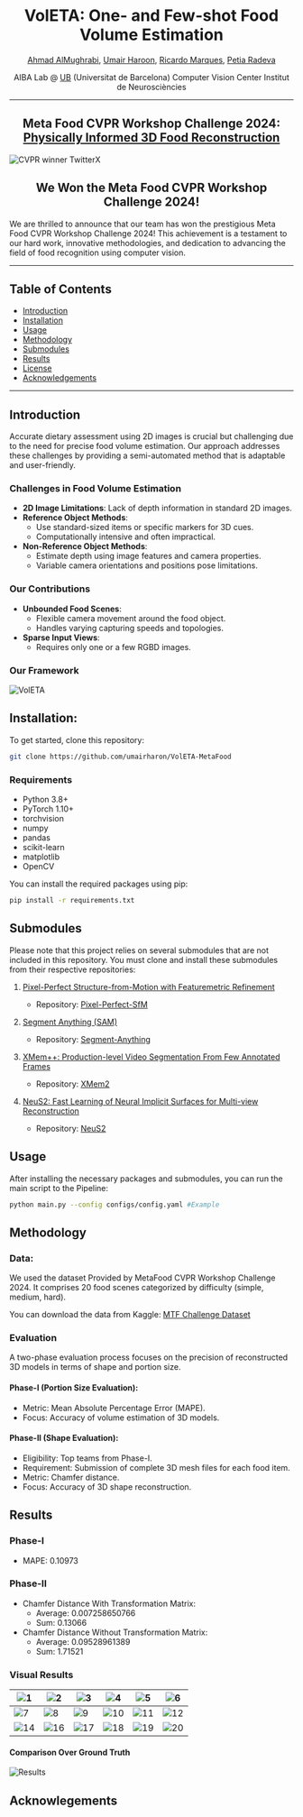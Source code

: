 <div align="center">
  <h1>VolETA: One- and Few-shot Food Volume Estimation</h1>
  <p>
    <a href="https://www.linkedin.com/in/amughrabi/">Ahmad AlMughrabi</a>, 
    <a href="https://www.linkedin.com/in/umair-haroon-8729611ab">Umair Haroon</a>, 
    <a href="https://www.linkedin.com/in/ricardo-marques-a3128847/">Ricardo Marques</a>, 
    <a href="https://www.linkedin.com/in/petia-radeva-71651334/">Petia Radeva</a>
  </p>
  <p>
    AIBA Lab @ <a href="https://web.ub.edu/web/ub/">UB</a> (Universitat de Barcelona)
    Computer Vision Center
    Institut de Neurosciències
  </p>
</div>

-----

<div align="center">
  <h2>Meta Food CVPR Workshop Challenge 2024: <a href="https://sites.google.com/view/cvpr-metafood-2024/challenge">Physically Informed 3D Food Reconstruction</a></h2>
</div>

![CVPR winner TwitterX](https://github.com/umairharon/VolETA-MetaFood/assets/88880739/7982f8c5-4b41-4b0c-86e9-9eadba990f18)

<div align="center">
  <h2>We Won the Meta Food CVPR Workshop Challenge 2024!</h2>
</div>

We are thrilled to announce that our team has won the prestigious Meta Food CVPR Workshop Challenge 2024! This achievement is a testament to our hard work, innovative methodologies, and dedication to advancing the field of food recognition using computer vision.

-----

## Table of Contents

- [Introduction](#introduction)
- [Installation](#installation)
- [Usage](#usage)
- [Methodology](#methodology)
- [Submodules](#submodules)
- [Results](#results)
- [License](#license)
- [Acknowledgements](#acknowledgements)

-----

## Introduction

Accurate dietary assessment using 2D images is crucial but challenging due to the need for precise food volume estimation. Our approach addresses these challenges by providing a semi-automated method that is adaptable and user-friendly.

### Challenges in Food Volume Estimation

- **2D Image Limitations**: Lack of depth information in standard 2D images.
- **Reference Object Methods**: 
  - Use standard-sized items or specific markers for 3D cues.
  - Computationally intensive and often impractical.
- **Non-Reference Object Methods**:
  - Estimate depth using image features and camera properties.
  - Variable camera orientations and positions pose limitations.

### Our Contributions

- **Unbounded Food Scenes**:
  - Flexible camera movement around the food object.
  - Handles varying capturing speeds and topologies.
- **Sparse Input Views**:
  - Requires only one or a few RGBD images.

### Our Framework

![VolETA](https://github.com/umairharon/VolETA-MetaFood/assets/88880739/36a646eb-d2eb-4c2d-8995-47b223b61c49)


## Installation:

To get started, clone this repository:

```bash 
git clone https://github.com/umairharon/VolETA-MetaFood

```

### Requirements

- Python 3.8+
- PyTorch 1.10+
- torchvision
- numpy
- pandas
- scikit-learn
- matplotlib
- OpenCV

You can install the required packages using pip:

```bash
pip install -r requirements.txt
```

## Submodules

Please note that this project relies on several submodules that are not included in this repository. You must clone and install these submodules from their respective repositories:

1. [Pixel-Perfect Structure-from-Motion with Featuremetric Refinement](https://arxiv.org/pdf/2108.08291)
      - Repository: [Pixel-Perfect-SfM](https://github.com/cvg/pixel-perfect-sfm)

2. [Segment Anything (SAM)](https://ai.meta.com/research/publications/segment-anything/)
      - Repository: [Segment-Anything](https://github.com/facebookresearch/segment-anything)

3. [XMem++: Production-level Video Segmentation From Few Annotated Frames](https://arxiv.org/pdf/2307.15958)
      - Repository: [XMem2](https://github.com/mbzuai-metaverse/XMem2?tab=readme-ov-file)

4. [NeuS2: Fast Learning of Neural Implicit Surfaces for Multi-view Reconstruction](https://arxiv.org/abs/2212.05231)
      - Repository: [NeuS2](https://github.com/19reborn/NeuS2?tab=readme-ov-file)

## Usage

After installing the necessary packages and submodules, you can run the main script to the Pipeline:

```bash
python main.py --config configs/config.yaml #Example
```
## Methodology

### Data:
We used the dataset Provided by MetaFood CVPR Workshop Challenge 2024. It comprises 20 food scenes  categorized by difficulty (simple, medium, hard).  

You can download the data from Kaggle: [MTF Challenge Dataset](https://www.kaggle.com/competitions/cvpr-metafood-3d-food-reconstruction-challenge/data)

### Evaluation
A two-phase evaluation process focuses on the precision of reconstructed 3D models in terms of shape and portion size.

#### Phase-I (Portion Size Evaluation):
- Metric: Mean Absolute Percentage Error (MAPE).
- Focus: Accuracy of volume estimation of 3D models.

#### Phase-II (Shape Evaluation):
- Eligibility: Top teams from Phase-I.
- Requirement: Submission of complete 3D mesh files for each food item.
- Metric: Chamfer distance.
- Focus: Accuracy of 3D shape reconstruction.

## Results

### Phase-I
- MAPE: 0.10973

### Phase-II
- Chamfer Distance With Transformation Matrix:
  - Average: 0.007258650766
  - Sum: 0.13066
- Chamfer Distance Without Transformation Matrix:
    - Average: 0.09528961389
    - Sum: 1.71521

### Visual Results

| ![1](https://github.com/GCVCG/VolETA-MetaFood/assets/88880739/da79f623-0cbe-4ff1-bd07-ad230fabd318) | ![2](https://github.com/GCVCG/VolETA-MetaFood/assets/88880739/4133aace-0770-4c0c-91fa-5f92e7133904) | ![3](https://github.com/GCVCG/VolETA-MetaFood/assets/88880739/54f4c111-9d29-44a8-96b6-a99455e258ba) | ![4](https://github.com/GCVCG/VolETA-MetaFood/assets/88880739/dc8f2fc7-b8f0-476d-a5ff-3122a6330f67) | ![5](https://github.com/GCVCG/VolETA-MetaFood/assets/88880739/dfb7972d-7687-468f-b572-e45e82808ab6) | ![6](https://github.com/GCVCG/VolETA-MetaFood/assets/88880739/ece9a850-4495-4b75-abe5-e5ad706199c8) |
| -------------- | -------------- | -------------- | -------------- | -------------- | -------------- |
| ![7](https://github.com/GCVCG/VolETA-MetaFood/assets/88880739/5467754d-022a-4b3d-9e98-e3e2507c3745) | ![8](https://github.com/GCVCG/VolETA-MetaFood/assets/88880739/51e9c2ad-b89c-4960-ad38-3fe93fc20f4f) | ![9](https://github.com/GCVCG/VolETA-MetaFood/assets/88880739/464239c2-7ef7-46d7-9180-bde2cf59c263) | ![10](https://github.com/GCVCG/VolETA-MetaFood/assets/88880739/25cc7f42-16f6-4b0a-b8c2-fb6d93d463bc) | ![11](https://github.com/GCVCG/VolETA-MetaFood/assets/88880739/da9d1f1d-b7da-4c2a-bbaa-fae27464c4be) | ![12](https://github.com/GCVCG/VolETA-MetaFood/assets/88880739/e0c63852-026a-476f-8989-11c108ac042f) |
| ![14](https://github.com/GCVCG/VolETA-MetaFood/assets/88880739/c33114cb-9be9-4e3f-b3da-108818d65b13)| ![16](https://github.com/GCVCG/VolETA-MetaFood/assets/88880739/8d524726-b24f-4ab5-8613-b3290a986266) | ![17](https://github.com/GCVCG/VolETA-MetaFood/assets/88880739/834da62a-6e03-4e68-b87f-1b1741f18079) | ![18](https://github.com/GCVCG/VolETA-MetaFood/assets/88880739/5026569f-96cc-49c8-ad99-715d939d0e77) | ![19](https://github.com/GCVCG/VolETA-MetaFood/assets/88880739/e195e724-c728-40ef-99c2-d917e7f2788d) | ![20](https://github.com/GCVCG/VolETA-MetaFood/assets/88880739/858b4c77-57af-4893-ab2f-c60dd5e4daaa) |

#### Comparison Over Ground Truth
![Results](https://github.com/GCVCG/VolETA-MetaFood/assets/88880739/abf9cd58-fc0f-490e-992c-3be10a815b93)

## Acknowlegements

    
